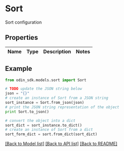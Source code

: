 # Sort

Sort configuration

## Properties

Name | Type | Description | Notes
------------ | ------------- | ------------- | -------------

## Example

```python
from odin_sdk.models.sort import Sort

# TODO update the JSON string below
json = "{}"
# create an instance of Sort from a JSON string
sort_instance = Sort.from_json(json)
# print the JSON string representation of the object
print Sort.to_json()

# convert the object into a dict
sort_dict = sort_instance.to_dict()
# create an instance of Sort from a dict
sort_form_dict = sort.from_dict(sort_dict)
```
[[Back to Model list]](../README.md#documentation-for-models) [[Back to API list]](../README.md#documentation-for-api-endpoints) [[Back to README]](../README.md)


